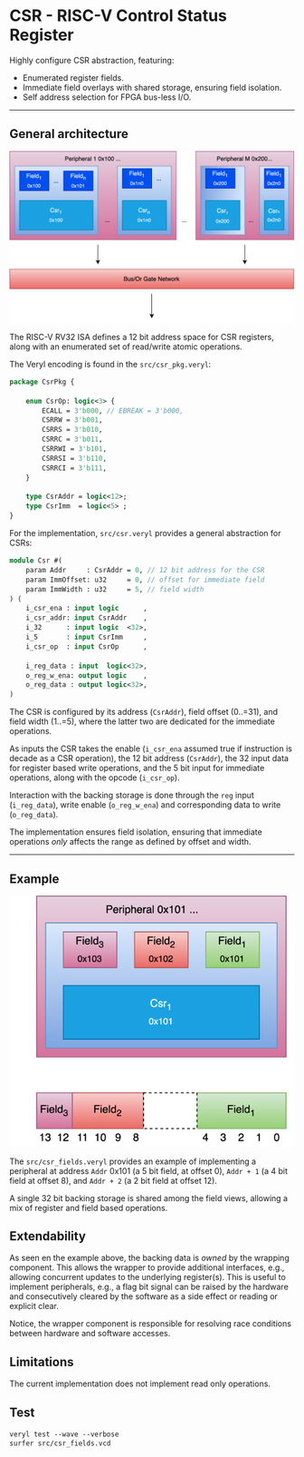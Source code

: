 # CSR - RISC-V Control Status Register

Highly configure CSR abstraction, featuring:

- Enumerated register fields.
- Immediate field overlays with shared storage, ensuring field isolation.
- Self address selection for FPGA bus-less I/O.

---

## General architecture

![CSR][csr]

The RISC-V RV32 ISA defines a 12 bit address space for CSR registers, along with an enumerated set of read/write atomic operations.

The Veryl encoding is found in the `src/csr_pkg.veryl`:

```sv
package CsrPkg {

    enum CsrOp: logic<3> {
        ECALL = 3'b000, // EBREAK = 3'b000,
        CSRRW = 3'b001,
        CSRRS = 3'b010,
        CSRRC = 3'b011,
        CSRRWI = 3'b101,
        CSRRSI = 3'b110,
        CSRRCI = 3'b111,
    }

    type CsrAddr = logic<12>;
    type CsrImm  = logic<5> ;
}
```

For the implementation, `src/csr.veryl` provides a general abstraction for CSRs:

```sv
module Csr #(
    param Addr     : CsrAddr = 0, // 12 bit address for the CSR
    param ImmOffset: u32     = 0, // offset for immediate field 
    param ImmWidth : u32     = 5, // field width
) (
    i_csr_ena : input logic      ,
    i_csr_addr: input CsrAddr    ,
    i_32      : input logic  <32>,
    i_5       : input CsrImm     ,
    i_csr_op  : input CsrOp      ,

    i_reg_data : input  logic<32>,
    o_reg_w_ena: output logic    ,
    o_reg_data : output logic<32>,
)
```

The CSR is configured by its address (`CsrAddr`), field offset (0..=31), and field width (1..=5), where the latter two are dedicated for the immediate operations.

As inputs the CSR takes the enable (`i_csr_ena` assumed true if instruction is decade as a CSR operation), the 12 bit address (`CsrAddr`), the 32 input data for register based write operations, and the 5 bit input for immediate operations, along with the opcode (`i_csr_op`).

Interaction with the backing storage is done through the `reg` input (`i_reg_data`), write enable (`o_reg_w_ena`) and corresponding data to write (`o_reg_data`).

The implementation ensures field isolation, ensuring that immediate operations *only* affects the range as defined by offset and width.

---

## Example

![CSR][csr_fields]

The `src/csr_fields.veryl` provides an example of implementing a peripheral at address `Addr` 0x101 (a 5 bit field, at offset 0), `Addr + 1` (a 4 bit field at offset 8), and `Addr + 2` (a 2 bit field at offset 12).

A single 32 bit backing storage is shared among the field views, allowing a mix of register and field based operations.

## Extendability

As seen en the example above, the backing data is *owned* by the wrapping component. This allows the wrapper to provide additional interfaces, e.g., allowing concurrent updates to the underlying register(s). This is useful to implement peripherals, e.g., a flag bit signal can be raised by the hardware and consecutively cleared by the software as a side effect or reading or explicit clear.

Notice, the wrapper component is responsible for resolving race conditions between hardware and software accesses.

## Limitations

The current implementation does not implement read only operations.

## Test

```shell
veryl test --wave --verbose
surfer src/csr_fields.vcd
```

[csr]: /images/csr.svg
[csr_fields]: /images/csr_fields.svg
